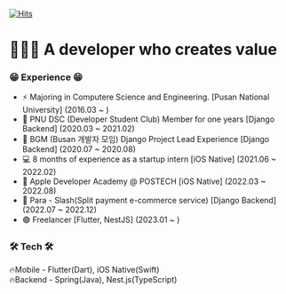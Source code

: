 
[![Hits](https://hits.seeyoufarm.com/api/count/incr/badge.svg?url=https%3A%2F%2Fgithub.com%2FyeongwooCho&count_bg=%23289CDD&title_bg=%23555555&icon=&icon_color=%232B2A2A&title=hits&edge_flat=false)](https://hits.seeyoufarm.com)


# 🧑🏾‍💻 A developer who creates value

### 😁 Experience 😁
- ⚡ Majoring in Computere Science and Engineering. [Pusan National University] (2016.03 ~ )
- 👯 PNU DSC (Developer Student Club) Member for one years [Django Backend] (2020.03 ~ 2021.02)
- 🔭 BGM (Busan 개발자 모임) Django Project Lead Experience [Django Backend] (2020.07 ~ 2020.08)
- 💻 8 months of experience as a startup intern [iOS Native] (2021.06 ~ 2022.02)
- 🍎 Apple Developer Academy @ POSTECH [iOS Native] (2022.03 ~ 2022.08)
- 🐤 Para - Slash(Split payment e-commerce service) [Django Backend] (2022.07 ~ 2022.12)
- 🟢 Freelancer [Flutter, NestJS] (2023.01 ~ )


### 🛠 Tech 🛠
🔥Mobile - Flutter(Dart), iOS Native(Swift)<br>
🔥Backend - Spring(Java), Nest.js(TypeScript)<br>



<!-- ![yeongwoo's github stats](https://github-readme-stats.vercel.app/api?username=yeongwooCho&show_icons=true) -->

